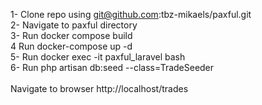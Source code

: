 1- Clone repo using git@github.com:tbz-mikaels/paxful.git <br>
2- Navigate to paxful directory<br>
3- Run docker compose build<br>
4 Run docker-compose up -d<br>
5- Run docker exec -it paxful_laravel bash<br>
6- Run php artisan db:seed --class=TradeSeeder<br>
<br>
Navigate to browser http://localhost/trades

